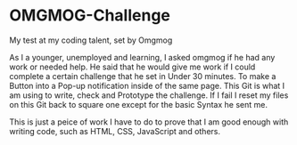 # OMGMOG-Challenge
My test at my coding talent, set by Omgmog

As I a younger, unemployed and learning, I asked omgmog if he had any work or needed help. He said that he would give me work if I could
complete a certain challenge that he set in Under 30 minutes. To make a Button into a Pop-up notification inside of the same page. This 
Git is what I am using to write, check and Prototype the challenge. If I fail I reset my files on this Git back to square one except for
the basic Syntax he sent me.

This is just a peice of work I have to do to prove that I am good enough with writing code, such as HTML, CSS, JavaScript and others.
